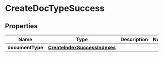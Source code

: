 
# CreateDocTypeSuccess

## Properties
Name | Type | Description | Notes
------------ | ------------- | ------------- | -------------
**documentType** | [**CreateIndexSuccessIndexes**](CreateIndexSuccessIndexes.md) |  | 



